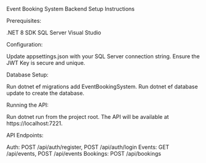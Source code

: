 Event Booking System Backend
Setup Instructions

Prerequisites:

.NET 8 SDK
SQL Server
Visual Studio


Configuration:

Update appsettings.json with your SQL Server connection string.
Ensure the JWT Key is secure and unique.


Database Setup:

Run dotnet ef migrations add EventBookingSystem.
Run dotnet ef database update to create the database.


Running the API:

Run dotnet run from the project root.
The API will be available at https://localhost:7221.


API Endpoints:

Auth: POST /api/auth/register, POST /api/auth/login
Events: GET /api/events, POST /api/events
Bookings: POST /api/bookings



